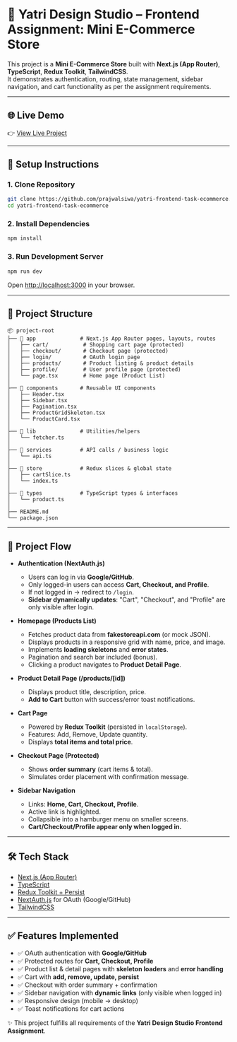 # 🛒 Yatri Design Studio – Frontend Assignment: Mini E-Commerce Store

This project is a **Mini E-Commerce Store** built with **Next.js (App Router)**, **TypeScript**, **Redux Toolkit**, **TailwindCSS**.  
It demonstrates authentication, routing, state management, sidebar navigation, and cart functionality as per the assignment requirements.

---

## 🌐 Live Demo
👉 [View Live Project](https://yatri-frontend-task-ecommerce-alpha.vercel.app/)

---

## 🚀 Setup Instructions

### 1. Clone Repository
```bash
git clone https://github.com/prajwalsiwa/yatri-frontend-task-ecommerce.git
cd yatri-frontend-task-ecommerce
```

### 2. Install Dependencies
```bash
npm install
```

### 3. Run Development Server
```bash
npm run dev
```
Open [http://localhost:3000](http://localhost:3000) in your browser.


---

## 📂 Project Structure

```
📦 project-root
├── 📂 app              # Next.js App Router pages, layouts, routes
│   ├── cart/           # Shopping cart page (protected)
│   ├── checkout/       # Checkout page (protected)
│   ├── login/          # OAuth login page
│   ├── products/       # Product listing & product details
│   ├── profile/        # User profile page (protected)
│   └── page.tsx        # Home page (Product List)
│
├── 📂 components       # Reusable UI components
│   ├── Header.tsx
│   ├── Sidebar.tsx
│   ├── Pagination.tsx
│   ├── ProductGridSkeleton.tsx
│   └── ProductCard.tsx
│
├── 📂 lib              # Utilities/helpers
│   └── fetcher.ts
│
├── 📂 services         # API calls / business logic
│   └── api.ts
│
├── 📂 store            # Redux slices & global state
│   ├── cartSlice.ts
│   └── index.ts
│
├── 📂 types            # TypeScript types & interfaces
│   └── product.ts
│
├── README.md
└── package.json
```

---

## 🔄 Project Flow

- **Authentication (NextAuth.js)**  
  - Users can log in via **Google/GitHub**.  
  - Only logged-in users can access **Cart, Checkout, and Profile**.  
  - If not logged in → redirect to `/login`.  
  - **Sidebar dynamically updates**: "Cart", "Checkout", and "Profile" are only visible after login.

- **Homepage (Products List)**  
  - Fetches product data from **fakestoreapi.com** (or mock JSON).  
  - Displays products in a responsive grid with name, price, and image.  
  - Implements **loading skeletons** and **error states**.  
  - Pagination and search bar included (bonus).  
  - Clicking a product navigates to **Product Detail Page**.

- **Product Detail Page (/products/[id])**  
  - Displays product title, description, price.  
  - **Add to Cart** button with success/error toast notifications.

- **Cart Page**  
  - Powered by **Redux Toolkit** (persisted in `localStorage`).  
  - Features: Add, Remove, Update quantity.  
  - Displays **total items and total price**.  

- **Checkout Page (Protected)**  
  - Shows **order summary** (cart items & total).  
  - Simulates order placement with confirmation message.  

- **Sidebar Navigation**  
  - Links: **Home, Cart, Checkout, Profile**.  
  - Active link is highlighted.  
  - Collapsible into a hamburger menu on smaller screens.  
  - **Cart/Checkout/Profile appear only when logged in.**

---

## 🛠 Tech Stack

- [Next.js (App Router)](https://nextjs.org/docs/app)
- [TypeScript](https://www.typescriptlang.org/)
- [Redux Toolkit + Persist](https://redux-toolkit.js.org/)
- [NextAuth.js](https://next-auth.js.org/) for OAuth (Google/GitHub)
- [TailwindCSS](https://tailwindcss.com/)

---

## ✅ Features Implemented

- ✅ OAuth authentication with **Google/GitHub**  
- ✅ Protected routes for **Cart, Checkout, Profile**  
- ✅ Product list & detail pages with **skeleton loaders** and **error handling**  
- ✅ Cart with **add, remove, update, persist**  
- ✅ Checkout with order summary + confirmation  
- ✅ Sidebar navigation with **dynamic links** (only visible when logged in)  
- ✅ Responsive design (mobile → desktop)  
- ✅ Toast notifications for cart actions  


✨ This project fulfills all requirements of the **Yatri Design Studio Frontend Assignment**.
